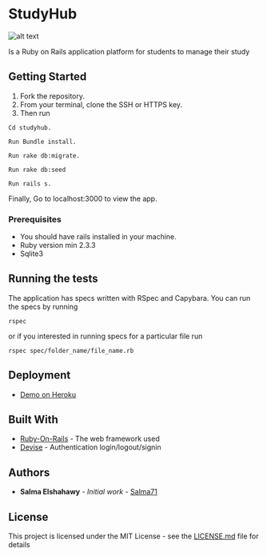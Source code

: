 # StudyHub
![alt text](https://forthebadge.com/images/badges/made-with-ruby.svg "Made With Ruby")

Is a Ruby on Rails application platform for students to manage their study 

## Getting Started

1. Fork the repository.
2. From your terminal, clone the SSH or HTTPS key.
3. Then run
```
Cd studyhub.
```
```
Run Bundle install.
```
```
Run rake db:migrate.
```
```
Run rake db:seed
```
```
Run rails s.
```
Finally, Go to localhost:3000 to view the app.


### Prerequisites

- You should have rails installed in your machine.
- Ruby version min 2.3.3
- Sqlite3

## Running the tests

The application has specs written with RSpec and Capybara. You can run the specs by running
```
rspec
```
or if you interested in running specs for a particular file run 
```
rspec spec/folder_name/file_name.rb
```

## Deployment

* [Demo on Heroku](https://damp-wave-35943.herokuapp.com/users/sign_in)

## Built With

* [Ruby-On-Rails](http://guides.rubyonrails.org/) - The web framework used
* [Devise](https://github.com/plataformatec/devise) - Authentication login/logout/signin


## Authors

* **Salma Elshahawy** - *Initial work* - [Salma71](https://github.com/salma71)

## License

This project is licensed under the MIT License - see the [LICENSE.md](LICENSE.md) file for details
